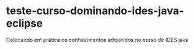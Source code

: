 # teste-curso-dominando-ides-java-eclipse
Colocando em pratica os conhecimentos adquiridos no curso de IDES java
